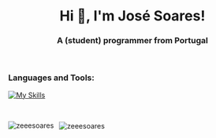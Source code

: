 <h1 align="center">Hi 👋, I'm José Soares! </h1>
<h3 align="center">A (student) programmer from Portugal</h3>

<br>
<h3 align="left">Languages and Tools:</h3>


[![My Skills](https://skillicons.dev/icons?i=haskell,c,java,bash,linux)](https://skillicons.dev)

<br>
<div>
  <p>
    <img align="left" src="https://github-readme-stats.vercel.app/api/top-langs?username=zeeesoares&show_icons=true&theme=tokyonight&locale=en&layout=compact" alt="zeeesoares" />
  </p>

  <p>&nbsp;
    <img align="center" src="https://github-readme-stats.vercel.app/api?username=zeeesoares&show_icons=true&theme=tokyonight&locale=en" alt="zeeesoares" />
  </p>
</div>
